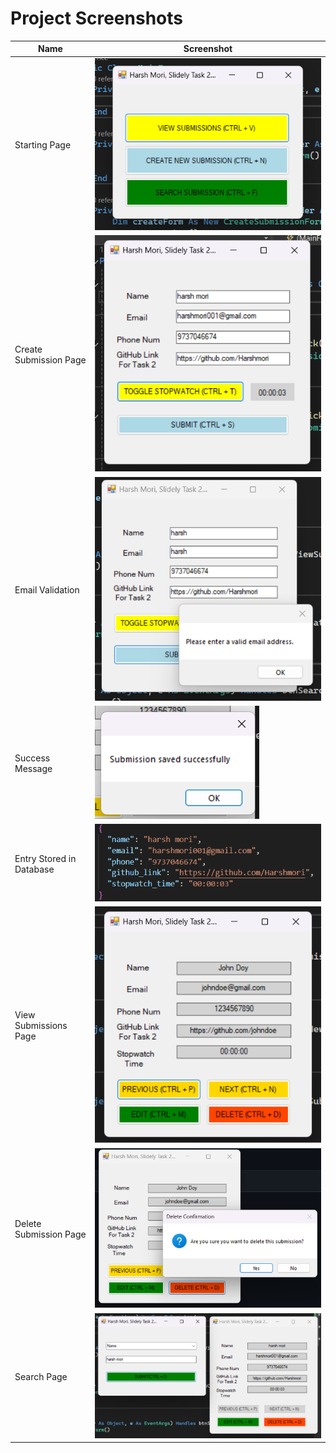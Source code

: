 # Project Screenshots

| Name                      | Screenshot                                                                                 |
|---------------------------|--------------------------------------------------------------------------------------------|
| Starting Page             | ![Starting Page](/images/first_page.png)                                                    |
| Create Submission Page   | ![Create Submission Page](/images/create_submission.png)                                    |
| Email Validation         | ![Email Validation](/images/email_validation.png)                                            |
| Success Message          | ![Success Message](images/sucess_message.png)                                              |
| Entry Stored in Database | ![Entry Stored in Database](/images/dbjson.png)                                              |
| View Submissions Page    | ![View Submissions Page](/images/view_submission.png)                                        |
| Delete Submission Page   | ![Delete Submission Page](/images/delete_submission.png)                                    |
| Search Page              | ![Search Page](/images/search.png)                                                          |
